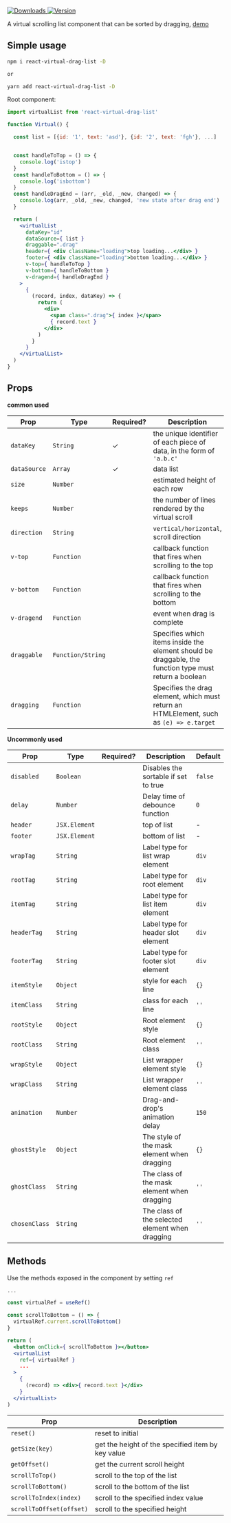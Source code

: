 <p>
  <a href="https://npm-stat.com/charts.html?package=react-virtual-drag-list">
    <img alt="Downloads" src="https://img.shields.io/npm/dm/react-virtual-drag-list.svg">
  </a>
  <a href="https://www.npmjs.com/package/react-virtual-drag-list">
    <img alt="Version" src="https://img.shields.io/npm/v/react-virtual-drag-list.svg"/>
  </a>
</p>

A virtual scrolling list component that can be sorted by dragging, [demo](https://mfuu.github.io/react-virtual-drag-list/)



## Simple usage

```bash
npm i react-virtual-drag-list -D

or

yarn add react-virtual-drag-list -D
```

Root component:
```jsx
import virtualList from 'react-virtual-drag-list'

function Virtual() {

  const list = [{id: '1', text: 'asd'}, {id: '2', text: 'fgh'}, ...]


  const handleToTop = () => {
    console.log('istop')
  }
  const handleToBottom = () => {
    console.log('isbottom')
  }
  const handleDragEnd = (arr, _old, _new, changed) => {
    console.log(arr, _old, _new, changed, 'new state after drag end')
  }

  return (
    <virtualList
      dataKey="id"
      dataSource={ list }
      draggable=".drag"
      header={ <div className="loading">top loading...</div> }
      footer={ <div className="loading">bottom loading...</div> }
      v-top={ handleToTop }
      v-bottom={ handleToBottom }
      v-dragend={ handleDragEnd }
    >
      {
        (record, index, dataKey) => {
          return (
            <div>
              <span class=".drag">{ index }</span>
              { record.text }
            </div>
          )
        }
      }
    </virtualList>
  )
}
```

## Props

**common used**

|     **Prop**    |   **Type**   | **Required?** | **Description**  |    **Default**   |
|-----------------|--------------|---------------|------------------|------------------|
| `dataKey`       | `String`     |   ✓   | the unique identifier of each piece of data, in the form of `'a.b.c'` | - |
| `dataSource`    | `Array`      |   ✓   | data list            | `[]` |
| `size`          | `Number`     |       | estimated height of each row  | `50` |
| `keeps`         | `Number`     |       | the number of lines rendered by the virtual scroll  | `30` |
| `direction`     | `String`     |       | `vertical/horizontal`, scroll direction  | `vertical` |
| `v-top`         | `Function`   |       | callback function that fires when scrolling to the top  | - |
| `v-bottom`      | `Function`   |       | callback function that fires when scrolling to the bottom  | - |
| `v-dragend`     | `Function`   |       | event when drag is complete  | - |
| `draggable`     | `Function/String` |  | Specifies which items inside the element should be draggable, the function type must return a boolean | `undefined` |
| `dragging`      | `Function`   |       | Specifies the drag element, which must return an HTMLElement, such as `(e) => e.target` | `undefined` |

**Uncommonly used**

|     **Prop**    |   **Type**   | **Required?** | **Description**  |    **Default**   |
|-----------------|--------------|---------------|------------------|------------------|
| `disabled`      | `Boolean`    |       | Disables the sortable if set to true | `false` |
| `delay`         | `Number`     |       | Delay time of debounce function  | `0` |
| `header`        | `JSX.Element`|       | top of list            | - |
| `footer`        | `JSX.Element`|       | bottom of list            | - |
| `wrapTag`       | `String`     |       | Label type for list wrap element  | `div` |
| `rootTag`       | `String`     |       | Label type for root element  | `div` |
| `itemTag`       | `String`     |       | Label type for list item element  | `div` |
| `headerTag`     | `String`     |       | Label type for header slot element  | `div` |
| `footerTag`     | `String`     |       | Label type for footer slot element  | `div` |
| `itemStyle`     | `Object`     |       | style for each line  | `{}` |
| `itemClass`     | `String`     |       | class for each line  | `''` |
| `rootStyle`     | `Object`     |       | Root element style  | `{}` |
| `rootClass`     | `String`     |       | Root element class  | `''` |
| `wrapStyle`     | `Object`     |       | List wrapper element style  | `{}` |
| `wrapClass`     | `String`     |       | List wrapper element class  | `''` |
| `animation`     | `Number`     |       | Drag-and-drop's animation delay | `150` |
| `ghostStyle`    | `Object`     |       | The style of the mask element when dragging | `{}` |
| `ghostClass`    | `String`     |       | The class of the mask element when dragging | `''` |
| `chosenClass`   | `String`     |       | The class of the selected element when dragging | `''` |

## Methods
Use the methods exposed in the component by setting `ref`
```jsx
...

const virtualRef = useRef()

const scrollToBottom = () => {
  virtualRef.current.scrollToBottom()
}

return (
  <button onClick={ scrollToBottom }></button>
  <virtualList
    ref={ virtualRef }
    ...
  >
    {
      (record) => <div>{ record.text }</div>
    }
  </virtualList>
)
```

|     **Prop**      | **Description** |
|-------------------|-----------------|
| `reset()`         | reset to initial |
| `getSize(key)`    | get the height of the specified item by key value  |
| `getOffset()`     | get the current scroll height  |
| `scrollToTop()`   | scroll to the top of the list  |
| `scrollToBottom()`| scroll to the bottom of the list  |
| `scrollToIndex(index)` | scroll to the specified index value  |
| `scrollToOffset(offset)` | scroll to the specified height  |

